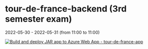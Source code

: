 # tour-de-france-backend (3rd semester exam)
2022-05-30 - 2022-05-31 (from 11:00 to 11:00)

[![Build and deploy JAR app to Azure Web App - tour-de-france-app](https://github.com/SirMeows/tour-de-france-backend/actions/workflows/main_tour-de-france-app.yml/badge.svg)](https://github.com/SirMeows/tour-de-france-backend/actions/workflows/main_tour-de-france-app.yml)
